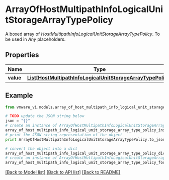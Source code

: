 # ArrayOfHostMultipathInfoLogicalUnitStorageArrayTypePolicy

A boxed array of *HostMultipathInfoLogicalUnitStorageArrayTypePolicy*. To be used in *Any* placeholders. 

## Properties
Name | Type | Description | Notes
------------ | ------------- | ------------- | -------------
**value** | [**List[HostMultipathInfoLogicalUnitStorageArrayTypePolicy]**](HostMultipathInfoLogicalUnitStorageArrayTypePolicy.md) |  | 

## Example

```python
from vmware_vi.models.array_of_host_multipath_info_logical_unit_storage_array_type_policy import ArrayOfHostMultipathInfoLogicalUnitStorageArrayTypePolicy

# TODO update the JSON string below
json = "{}"
# create an instance of ArrayOfHostMultipathInfoLogicalUnitStorageArrayTypePolicy from a JSON string
array_of_host_multipath_info_logical_unit_storage_array_type_policy_instance = ArrayOfHostMultipathInfoLogicalUnitStorageArrayTypePolicy.from_json(json)
# print the JSON string representation of the object
print ArrayOfHostMultipathInfoLogicalUnitStorageArrayTypePolicy.to_json()

# convert the object into a dict
array_of_host_multipath_info_logical_unit_storage_array_type_policy_dict = array_of_host_multipath_info_logical_unit_storage_array_type_policy_instance.to_dict()
# create an instance of ArrayOfHostMultipathInfoLogicalUnitStorageArrayTypePolicy from a dict
array_of_host_multipath_info_logical_unit_storage_array_type_policy_form_dict = array_of_host_multipath_info_logical_unit_storage_array_type_policy.from_dict(array_of_host_multipath_info_logical_unit_storage_array_type_policy_dict)
```
[[Back to Model list]](../README.md#documentation-for-models) [[Back to API list]](../README.md#documentation-for-api-endpoints) [[Back to README]](../README.md)


